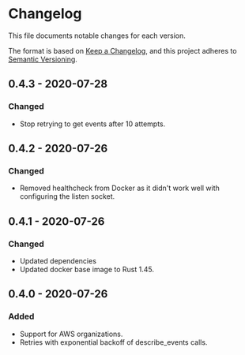 # Changelog

This file documents notable changes for each version.

The format is based on [Keep a Changelog](https://keepachangelog.com/en/1.0.0/),
and this project adheres to [Semantic Versioning](https://semver.org/spec/v2.0.0.html).

## 0.4.3 - 2020-07-28

### Changed

* Stop retrying to get events after 10 attempts.


## 0.4.2 - 2020-07-26

### Changed

* Removed healthcheck from Docker as it didn't work well with configuring the listen socket.


## 0.4.1 - 2020-07-26

### Changed

* Updated dependencies
* Updated docker base image to Rust 1.45.


## 0.4.0 - 2020-07-26

### Added
* Support for AWS organizations.
* Retries with exponential backoff of describe_events calls.
